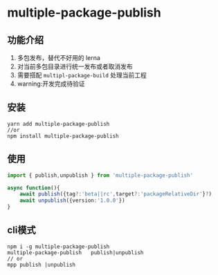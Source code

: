 # multiple-package-publish

## 功能介绍

1. 多包发布，替代不好用的 lerna
2. 对当前多包目录进行统一发布或者取消发布
3. 需要搭配 `multipl-package-build` 处理当前工程
2. warning:开发完成待验证

## 安装

``` 
yarn add multiple-package-publish 
//or 
npm install multiple-package-publish 
```

## 使用   

``` ts
import { publish,unpublish } from 'multiple-package-publish'

async function(){
    await publish({tag?:'beta||rc',target?:'packageRelativeDir'}?)
    await unpublish({version:'1.0.0'})
}

```

## cli模式

``` shell
npm i -g multiple-package-publish
multiple-package-publish   publish|unpublish
// or 
mpp publish |unpublish
```

 
